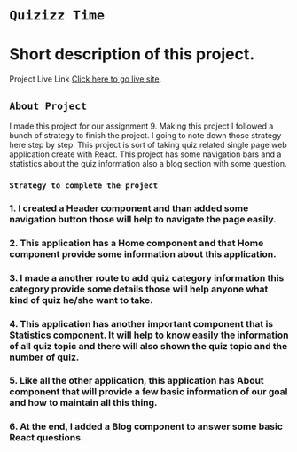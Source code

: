 # `Quizizz Time`

# Short description of this project.

Project Live Link [Click here to go live site](https://project-quizizz-time.netlify.app/).

## `About Project`

I made this project for our assignment 9. Making this project I followed a bunch of strategy to finish the project. I going to note down those strategy here step by step. This project is sort of taking quiz related single page web application create with React. This project has some navigation bars and a statistics about the quiz information also a blog section with some question.

### `Strategy to complete the project`

### 1. I created a Header component and than added some navigation button those will help to navigate the page easily.

### 2. This application has a Home component and that Home component provide some information about this application.

### 3. I made a another route to add quiz category information this category provide some details those will help anyone what kind of quiz he/she want to take.

### 4. This application has another important component that is Statistics component. It will help to know easily the information of all quiz topic and there will also shown the quiz topic and the number of quiz.

### 5. Like all the other application, this application has About component that will provide a few basic information of our goal and how to maintain all this thing.

### 6. At the end, I added a Blog component to answer some basic React questions.
